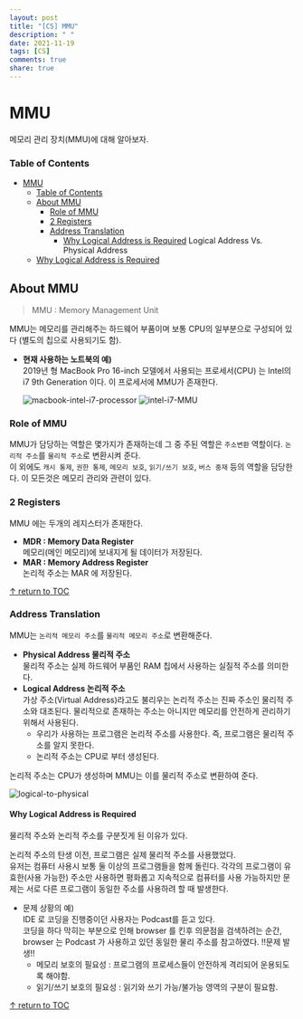 ```yaml
---
layout: post
title: "[CS] MMU"
description: " "
date: 2021-11-19
tags: [CS]
comments: true
share: true
---
```


# MMU
메모리 관리 장치(MMU)에 대해 알아보자.

### Table of Contents
- [MMU](#mmu)
    - [Table of Contents](#table-of-contents)
  - [About MMU](#about-mmu)
    - [Role of MMU](#role-of-mmu)
    - [2 Registers](#2-registers)
    - [Address Translation](#address-translation)
      - [Why Logical Address is Required](#why-logical-address-is-required)
  Logical Address Vs. Physical Address
  - [Why Logical Address is Required](#why-logical-address-is-required)


## About MMU
> MMU : Memory Management Unit  

MMU는 메모리를 관리해주는 하드웨어 부품이며 보통 CPU의 일부분으로 구성되어 있다 (별도의 칩으로 사용되기도 함).  

* **현재 사용하는 노트북의 예)**  
  2019년 형 MacBook Pro 16-inch 모델에서 사용되는 프로세서(CPU) 는 Intel의 i7 9th Generation 이다. 이 프로세서에 MMU가 존재한다.

  ![macbook-intel-i7-processor](https://user-images.githubusercontent.com/48475824/121796210-59bee780-cc52-11eb-81a2-f3741f0bfe0a.gif)
  ![intel-i7-MMU](https://user-images.githubusercontent.com/48475824/121797255-21230c00-cc5a-11eb-95ee-81c4aad07f4f.png)  

### Role of MMU
MMU가 담당하는 역할은 몇가지가 존재하는데 그 중 주된 역할은 `주소변환` 역할이다. `논리적 주소`를 `물리적 주소`로 변환시켜 준다.  
이 외에도 `캐시 통제`, `권한 통제`, `메모리 보호`, `읽기/쓰기 보호`, `버스 중재` 등의 역할을 담당한다. 이 모든것은 메모리 관리와 관련이 있다.  

### 2 Registers
MMU 에는 두개의 레지스터가 존재한다.  
- **MDR : Memory Data Register**  
  메모리(메인 메모리)에 보내지게 될 데이터가 저장된다.  
- **MAR : Memory Address Register**  
  논리적 주소는 MAR 에 저장된다.  

[↑ return to TOC](#table-of-contents)

### Address Translation
MMU는 `논리적 메모리 주소`를 `물리적 메모리 주소`로 변환해준다.  
- **Physical Address 물리적 주소**  
  물리적 주소는 실제 하드웨어 부품인 RAM 칩에서 사용하는 실질적 주소를 의미한다.  
- **Logical Address 논리적 주소**  
  가상 주소(Virtual Address)라고도 불리우는 논리적 주소는 진짜 주소인 물리적 주소와 대조된다. 물리적으로 존재하는 주소는 아니지만 메모리를 안전하게 관리하기 위해서 사용된다.  
  - 우리가 사용하는 프로그램은 논리적 주소를 사용한다. 즉, 프로그램은 물리적 주소를 알지 못한다.  
  - 논리적 주소는 CPU로 부터 생성된다.  

논리적 주소는 CPU가 생성하며 MMU는 이를 물리적 주소로 변환하여 준다.  

![logical-to-physical](https://user-images.githubusercontent.com/48475824/121799816-2b98d200-cc69-11eb-96dc-321a1aa4464a.png)


#### Why Logical Address is Required
물리적 주소와 논리적 주소를 구분짓게 된 이유가 있다.

논리적 주소의 탄생 이전, 프로그램은 실제 물리적 주소를 사용했었다.  
유저는 컴퓨터 사용시 보통 둘 이상의 프로그램들을 함께 돌린다. 각각의 프로그램이 유효한(사용 가능한) 주소만 사용하면 평화롭고 지속적으로 컴퓨터를 사용 가능하지만 문제는 서로 다른 프로그램이 동일한 주소를 사용하려 할 때 발생한다.  
- 문제 상황의 예)  
  IDE 로 코딩을 진행중이던 사용자는 Podcast를 듣고 있다.  
  코딩을 하다 막히는 부분으로 인해 browser 를 킨후 의문점을 검색하려는 순간, browser 는 Podcast 가 사용하고 있던 동일한 물리 주소를 참고하였다. !!문제 발생!! 
  - 메모리 보호의 필요성 : 프로그램의 프로세스들이 안전하게 격리되어 운용되도록 해야함.
  - 읽기/쓰기 보호의 필요성 : 읽기와 쓰기 가능/불가능 영역의 구분이 필요함.

[↑ return to TOC](#table-of-contents)